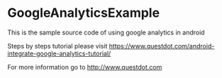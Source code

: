 # GoogleAnalyticsExample

This is the sample source code of using google analytics in android

Steps by steps tutorial please visit https://www.questdot.com/android-integrate-google-analytics-tutorial/

For more information go to http://www.questdot.com
